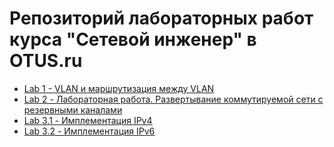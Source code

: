 # Репозиторий лабораторных работ курса "Сетевой инженер" в OTUS.ru

- [Lab 1 - VLAN и маршрутизация между VLAN](/01_lab_vlans/README.md)
- [Lab 2 - Лабораторная работа. Развертывание коммутируемой сети с резервными каналами](/02_lab_stp/README.md)
- [Lab 3.1 - Имплементация IPv4 ](/03.1_lab_IPv4//README.md)
- [Lab 3.2 - Имплементация IPv6 ](/03.2_lab_IPv6//README.md)
